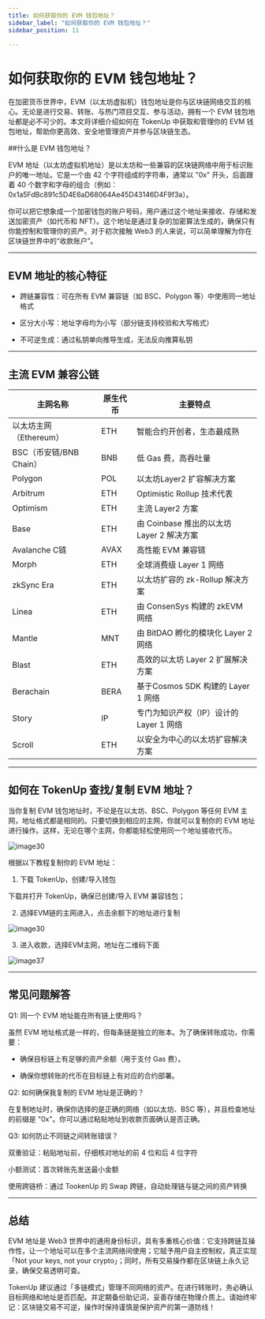 ```yaml
---
title: 如何获取你的 EVM 钱包地址？
sidebar_label: "如何获取你的 EVM 钱包地址？"
sidebar_position: 11

---
```


# 如何获取你的 EVM 钱包地址？

在加密货币世界中，EVM（以太坊虚拟机）钱包地址是你与区块链网络交互的核心。无论是进行交易、转账、与热门项目交互、参与活动，拥有一个 EVM 钱包地址都是必不可少的。本文将详细介绍如何在 TokenUp 中获取和管理你的 EVM 钱包地址，帮助你更高效、安全地管理资产并参与区块链生态。

##什么是 EVM 钱包地址？

EVM 地址（以太坊虚拟机地址）是以太坊和一些兼容的区块链网络中用于标识账户的唯一地址。它是一个由 42 个字符组成的字符串，通常以 "0x" 开头，后面跟着 40 个数字和字母的组合（例如：0x1a5FdBc891c5D4E6aD68064Ae45D43146D4F9f3a）。

你可以把它想象成一个加密钱包的账户号码，用户通过这个地址来接收、存储和发送加密资产（如代币和 NFT）。这个地址是通过复杂的加密算法生成的，确保只有你能控制和管理你的资产。对于初次接触 Web3 的人来说，可以简单理解为你在区块链世界中的“收款账户”。

---

## EVM 地址的核心特征

   - 跨链兼容性：可在所有 EVM 兼容链（如 BSC、Polygon 等）中使用同一地址格式

   - 区分大小写：地址字母均为小写（部分链支持校验和大写格式）

   - 不可逆生成：通过私钥单向推导生成，无法反向推算私钥

---

## 主流 EVM 兼容公链

|主网名称|原生代币|主要特点|
|-------|--------|--------|
|以太坊主网（Ethereum）|ETH|智能合约开创者，生态最成熟|
|BSC（币安链/BNB Chain）|BNB|低 Gas 费，高吞吐量|
|Polygon|POL|以太坊Layer2 扩容解决方案|
|Arbitrum|ETH|Optimistic Rollup 技术代表|
|Optimism|ETH|主流 Layer2 方案|
|Base|ETH|由 Coinbase 推出的以太坊 Layer 2 解决方案|
|Avalanche C链|AVAX|高性能 EVM 兼容链|
|Morph|ETH|全球消费级 Layer 1 网络|
|zkSync Era|ETH|以太坊扩容的 zk-Rollup 解决方案|
|Linea|ETH|由 ConsenSys 构建的 zkEVM 网络|
|Mantle|MNT|由 BitDAO 孵化的模块化 Layer 2 网络|
|Blast|ETH|高效的以太坊 Layer 2 扩展解决方案|
|Berachain|BERA|基于Cosmos SDK 构建的 Layer 1 网络|
|Story|IP|专门为知识产权（IP）设计的 Layer 1 网络|
|Scroll|ETH|以安全为中心的以太坊扩容解决方案|

---

## 如何在 TokenUp 查找/复制 EVM 地址？

当你复制 EVM 钱包地址时，不论是在以太坊、BSC、Polygon 等任何 EVM 主网，地址格式都是相同的。只要切换到相应的主网，你就可以复制你的 EVM 地址进行操作。这样，无论在哪个主网，你都能轻松使用同一个地址接收代币。

![image30](./imageconfig/image30.PNG)

根据以下教程复制你的 EVM 地址：

1. 下载 TokenUp，创建/导入钱包

下载并打开 TokenUp，确保已创建/导入 EVM 兼容钱包；

2. 选择EVM链的主网进入，点击余额下的地址进行复制

![image30](./imageconfig/image30.PNG)

3. 进入收款，选择EVM主网，地址在二维码下面

![image37](./imageconfig/image37.PNG)

---

## 常见问题解答

Q1: 同一个 EVM 地址能在所有链上使用吗？

虽然 EVM 地址格式是一样的，但每条链是独立的账本。为了确保转账成功，你需要：

   - 确保目标链上有足够的资产余额（用于支付 Gas 费）。

   - 确保你想转账的代币在目标链上有对应的合约部署。

 

Q2: 如何确保我复制的 EVM 地址是正确的？

在复制地址时，确保你选择的是正确的网络（如以太坊、BSC 等），并且检查地址的前缀是 "0x"。你可以通过粘贴地址到收款页面确认是否正确。

Q3: 如何防止不同链之间转账错误？

双重验证：粘贴地址前，仔细核对地址的前 4 位和后 4 位字符

小额测试：首次转账先发送最小金额

使用跨链桥：通过 TookenUp 的 Swap 跨链，自动处理链与链之间的资产转换

---

## 总结

EVM 地址是 Web3 世界中的通用身份标识，具有多重核心价值：它支持跨链互操作性，让一个地址可以在多个主流网络间使用；它赋予用户自主控制权，真正实现「Not your keys, not your crypto」；同时，所有交易操作都在区块链上永久记录，确保交易透明可查。

TokenUp 建议通过「多链模式」管理不同网络的资产。在进行转账时，务必确认目标网络和地址是否匹配。并定期备份助记词，妥善存储在物理介质上。请始终牢记：区块链交易不可逆，操作时保持谨慎是保护资产的第一道防线！

